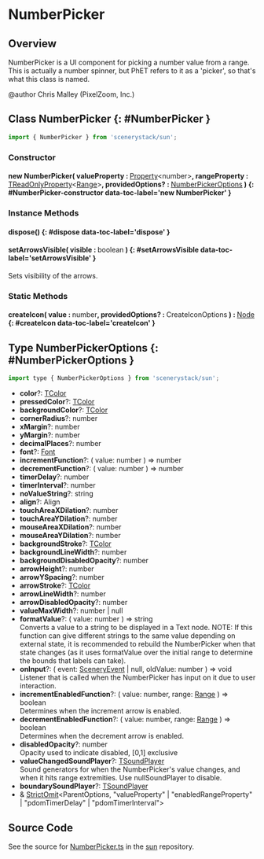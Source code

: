# NumberPicker

## Overview

NumberPicker is a UI component for picking a number value from a range.
This is actually a number spinner, but PhET refers to it as a 'picker', so that's what this class is named.

@author Chris Malley (PixelZoom, Inc.)

## Class NumberPicker {: #NumberPicker }


```js
import { NumberPicker } from 'scenerystack/sun';
```
### Constructor

#### new NumberPicker( valueProperty : <span style="font-weight: 400;">[Property](../axon/Property.md)&lt;<span style="color: hsla(calc(var(--md-hue) + 180deg),80%,40%,1);">number</span>&gt;</span>, rangeProperty : <span style="font-weight: 400;">[TReadOnlyProperty](../axon/TReadOnlyProperty.md)&lt;[Range](../dot/Range.md)&gt;</span>, providedOptions? : <span style="font-weight: 400;">[NumberPickerOptions](../sun/NumberPicker.md#NumberPickerOptions)</span> ) {: #NumberPicker-constructor data-toc-label='new NumberPicker' }

### Instance Methods

#### dispose() {: #dispose data-toc-label='dispose' }

#### setArrowsVisible( visible : <span style="font-weight: 400;"><span style="color: hsla(calc(var(--md-hue) + 180deg),80%,40%,1);">boolean</span></span> ) {: #setArrowsVisible data-toc-label='setArrowsVisible' }

Sets visibility of the arrows.

### Static Methods

#### createIcon( value : <span style="font-weight: 400;"><span style="color: hsla(calc(var(--md-hue) + 180deg),80%,40%,1);">number</span></span>, providedOptions? : <span style="font-weight: 400;">CreateIconOptions</span> ) : <span style="font-weight: 400;">[Node](../scenery/Node.md)</span> {: #createIcon data-toc-label='createIcon' }



## Type NumberPickerOptions {: #NumberPickerOptions }


```js
import type { NumberPickerOptions } from 'scenerystack/sun';
```


- **color**?: [TColor](../scenery/TColor.md)
- **pressedColor**?: [TColor](../scenery/TColor.md)
- **backgroundColor**?: [TColor](../scenery/TColor.md)
- **cornerRadius**?: <span style="color: hsla(calc(var(--md-hue) + 180deg),80%,40%,1);">number</span>
- **xMargin**?: <span style="color: hsla(calc(var(--md-hue) + 180deg),80%,40%,1);">number</span>
- **yMargin**?: <span style="color: hsla(calc(var(--md-hue) + 180deg),80%,40%,1);">number</span>
- **decimalPlaces**?: <span style="color: hsla(calc(var(--md-hue) + 180deg),80%,40%,1);">number</span>
- **font**?: [Font](../scenery/Font.md)
- **incrementFunction**?: ( value: <span style="color: hsla(calc(var(--md-hue) + 180deg),80%,40%,1);">number</span> ) =&gt; <span style="color: hsla(calc(var(--md-hue) + 180deg),80%,40%,1);">number</span>
- **decrementFunction**?: ( value: <span style="color: hsla(calc(var(--md-hue) + 180deg),80%,40%,1);">number</span> ) =&gt; <span style="color: hsla(calc(var(--md-hue) + 180deg),80%,40%,1);">number</span>
- **timerDelay**?: <span style="color: hsla(calc(var(--md-hue) + 180deg),80%,40%,1);">number</span>
- **timerInterval**?: <span style="color: hsla(calc(var(--md-hue) + 180deg),80%,40%,1);">number</span>
- **noValueString**?: <span style="color: hsla(calc(var(--md-hue) + 180deg),80%,40%,1);">string</span>
- **align**?: Align
- **touchAreaXDilation**?: <span style="color: hsla(calc(var(--md-hue) + 180deg),80%,40%,1);">number</span>
- **touchAreaYDilation**?: <span style="color: hsla(calc(var(--md-hue) + 180deg),80%,40%,1);">number</span>
- **mouseAreaXDilation**?: <span style="color: hsla(calc(var(--md-hue) + 180deg),80%,40%,1);">number</span>
- **mouseAreaYDilation**?: <span style="color: hsla(calc(var(--md-hue) + 180deg),80%,40%,1);">number</span>
- **backgroundStroke**?: [TColor](../scenery/TColor.md)
- **backgroundLineWidth**?: <span style="color: hsla(calc(var(--md-hue) + 180deg),80%,40%,1);">number</span>
- **backgroundDisabledOpacity**?: <span style="color: hsla(calc(var(--md-hue) + 180deg),80%,40%,1);">number</span>
- **arrowHeight**?: <span style="color: hsla(calc(var(--md-hue) + 180deg),80%,40%,1);">number</span>
- **arrowYSpacing**?: <span style="color: hsla(calc(var(--md-hue) + 180deg),80%,40%,1);">number</span>
- **arrowStroke**?: [TColor](../scenery/TColor.md)
- **arrowLineWidth**?: <span style="color: hsla(calc(var(--md-hue) + 180deg),80%,40%,1);">number</span>
- **arrowDisabledOpacity**?: <span style="color: hsla(calc(var(--md-hue) + 180deg),80%,40%,1);">number</span>
- **valueMaxWidth**?: <span style="color: hsla(calc(var(--md-hue) + 180deg),80%,40%,1);">number</span> | <span style="color: hsla(calc(var(--md-hue) + 180deg),80%,40%,1);">null</span>
- **formatValue**?: ( value: <span style="color: hsla(calc(var(--md-hue) + 180deg),80%,40%,1);">number</span> ) =&gt; <span style="color: hsla(calc(var(--md-hue) + 180deg),80%,40%,1);">string</span>
<br>  Converts a value to a string to be displayed in a Text node. NOTE: If this function can give different strings
  to the same value depending on external state, it is recommended to rebuild the NumberPicker when that state
  changes (as it uses formatValue over the initial range to determine the bounds that labels can take).
- **onInput**?: ( event: [SceneryEvent](../scenery/SceneryEvent.md) | <span style="color: hsla(calc(var(--md-hue) + 180deg),80%,40%,1);">null</span>, oldValue: <span style="color: hsla(calc(var(--md-hue) + 180deg),80%,40%,1);">number</span> ) =&gt; <span style="color: hsla(calc(var(--md-hue) + 180deg),80%,40%,1);">void</span>
<br>  Listener that is called when the NumberPicker has input on it due to user interaction.
- **incrementEnabledFunction**?: ( value: <span style="color: hsla(calc(var(--md-hue) + 180deg),80%,40%,1);">number</span>, range: [Range](../dot/Range.md) ) =&gt; <span style="color: hsla(calc(var(--md-hue) + 180deg),80%,40%,1);">boolean</span>
<br>  Determines when the increment arrow is enabled.
- **decrementEnabledFunction**?: ( value: <span style="color: hsla(calc(var(--md-hue) + 180deg),80%,40%,1);">number</span>, range: [Range](../dot/Range.md) ) =&gt; <span style="color: hsla(calc(var(--md-hue) + 180deg),80%,40%,1);">boolean</span>
<br>  Determines when the decrement arrow is enabled.
- **disabledOpacity**?: <span style="color: hsla(calc(var(--md-hue) + 180deg),80%,40%,1);">number</span>
<br>  Opacity used to indicate disabled, [0,1] exclusive
- **valueChangedSoundPlayer**?: [TSoundPlayer](../tambo/TSoundPlayer.md)
<br>  Sound generators for when the NumberPicker's value changes, and when it hits range extremities.
  Use nullSoundPlayer to disable.
- **boundarySoundPlayer**?: [TSoundPlayer](../tambo/TSoundPlayer.md)
- &amp; [StrictOmit](../phet-core/StrictOmit.md)&lt;ParentOptions, "valueProperty" | "enabledRangeProperty" | "pdomTimerDelay" | "pdomTimerInterval"&gt;




## Source Code

See the source for [NumberPicker.ts](https://github.com/phetsims/sun/blob/main/js/NumberPicker.ts) in the [sun](https://github.com/phetsims/sun) repository.
